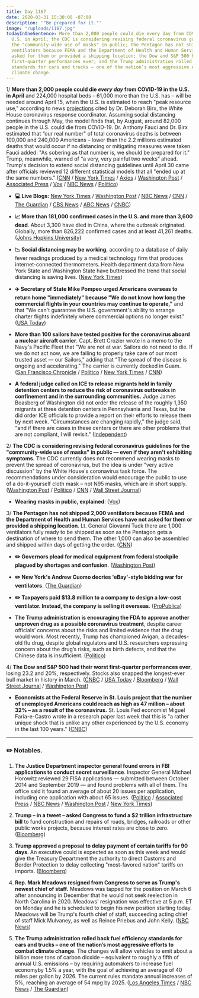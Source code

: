 ```yaml
---
title: Day 1167
date: 2020-03-31 15:30:00 -07:00
description: '"Be prepared for it."'
image: "/uploads/1167.jpg"
todayInOneSentence: More than 2,000 people could die every day from COVID-19 in the
  U.S. in April; the CDC is considering revising federal coronavirus guidelines for
  the "community-wide use of masks" in public; the Pentagon has not shipped 2,000
  ventilators because FEMA and the Department of Health and Human Services have not
  asked for them or provided a shipping location; the Dow and S&P 500 had their worst
  first-quarter performances ever; and the Trump administration rolled back fuel efficiency
  standards for cars and trucks – one of the nation’s most aggressive efforts to combat
  climate change.
---
```


1/ **More than 2,000 people could die *every day* from COVID-19 in the U.S. in April** and 224,000 hospital beds – 61,000 more than the U.S. has – will be needed around April 15, when the U.S. is estimated to reach "peak resource use," according to news [projections](https://covid19.healthdata.org/projections) cited by Dr. Deborah Birx, the White House coronavirus response coordinator. Assuming social distancing continues through May, the model finds that, by August, around 82,000 people in the U.S. could die from COVID-19. Dr. Anthony Fauci and Dr. Birx estimated that “our real number" of total coronavirus deaths is between 100,000 and 240,000 Americans – lower than the 2.2 millions estimated deaths that would occur if no distancing or mitigating measures were taken. Fauci added: "As sobering as that number is, we should be prepared for it." Trump, meanwhile, warned of “a very, very painful two weeks” ahead. Trump's decision to extend social distancing guidelines until April 30 came after officials reviewed 12 different statistical models that all "ended up at the same numbers." ([CNN](https://www.cnn.com/2020/03/30/health/coronavirus-us-ihme-model-us/) / [New York Times](https://www.nytimes.com/2020/03/31/us/politics/coronavirus-death-toll-united-states.html) / [Axios](https://www.axios.com/trump-coronavirus-models-two-weeks-0dad0224-ef4e-457b-9e83-143d38d0799c.html) / [Washington Post](https://www.washingtonpost.com/world/2020/03/31/coronavirus-latest-news/) / [Associated Press](https://apnews.com/6ed70e9db88b80439a087fdad8238009) / [Vox](https://www.vox.com/science-and-health/2020/3/31/21202188/us-deaths-coronavirus-trump-white-house-presser-modeling-100000) / [NBC News](https://www.nbcnews.com/news/us-news/dr-deborah-birx-predicts-200-000-deaths-if-we-do-n1171876) / [Politico](https://www.politico.com/news/2020/03/31/trump-briefing-coronavirus-158079))

* **💻 Live Blogs:** [New York Times](https://www.nytimes.com/2020/03/31/world/coronavirus-live-news-updates.html?action=click&module=Spotlight&pgtype=Homepage) / [Washington Post](https://www.washingtonpost.com/world/2020/03/31/coronavirus-latest-news/) / [NBC News](https://www.nbcnews.com/health/health-news/live-blog/live-coronavirus-updates-u-s-death-toll-passes-3-000-n1172706) / [CNN](https://www.cnn.com/world/live-news/coronavirus-pandemic-03-31-20/index.html) / [The Guardian](https://www.theguardian.com/us-news/live/2020/mar/31/coronavirus-us-live-new-york-governor-peak-cases-trump-america-outbreak-pandemic) / [CBS News](https://www.cbsnews.com/live-updates/coronavirus-disease-covid-19-latest-news-2020-03-31/) / [ABC News](https://abcnews.go.com/Health/coronavirus-live-updates-us-open-tennis-complex-transform/story?id=69889301) / [CNBC](https://www.cnbc.com/2020/03/31/coronavirus-latest-updates.html))

* **📈 More than 181,000 confirmed cases in the U.S. and more than 3,600 dead**. About 3,300 have died in China, where the outbreak originated. Globally, more than 826,222 confirmed cases and at least 41,261 deaths. ([Johns Hopkins University](https://coronavirus.jhu.edu/map.html))

* **📉 Social distancing may be working**, according to a database of daily fever readings produced by a medical technology firm that produces internet-connected thermometers. Health department data from New York State and Washington State have buttressed the trend that social distancing is saving lives. ([New York Times](https://www.nytimes.com/2020/03/30/health/coronavirus-restrictions-fevers.html))

* **✈️ Secretary of State Mike Pompeo urged Americans overseas to return home "immediately" because "We do not know how long the commercial flights in your countries may continue to operate,"** and that "We can't guarantee the U.S. government's ability to arrange charter flights indefinitely where commercial options no longer exist." ([USA Today](https://www.usatoday.com/story/travel/news/2020/03/31/coronavirus-crisis-mike-pompeo-says-americans-should-come-home-now/5096191002/))

* **More than 100 sailors have tested positive for the coronavirus aboard a nuclear aircraft carrier**. Capt. Brett Crozier wrote in a memo to the Navy's Pacific Fleet that "We are not at war. Sailors do not need to die. If we do not act now, we are failing to properly take care of our most trusted asset — our Sailors," adding that "The spread of the disease is ongoing and accelerating." The carrier is currently docked in Guam. ([San Francisco Chronicle](https://www.sfchronicle.com/bayarea/article/Exclusive-Captain-of-aircraft-carrier-with-15167883.php) / [Politico](https://www.politico.com/news/2020/03/31/navy-aid-sailors-positive-coronavirus-157678) / [New York Times](https://www.nytimes.com/2020/03/31/us/politics/coronavirus-aircraft-carrier-theodore-roosevelt.html) / [CNN](https://www.cnn.com/2020/03/31/politics/aircraft-carrier-coronavirus-outbreak/))

* **A federal judge called on ICE to release migrants held in family detention centers to reduce the risk of coronavirus outbreaks in confinement and in the surrounding communities.** Judge James Boasberg of Washington did not order the release of the roughly 1,350 migrants at three detention centers in Pennsylvania and Texas, but he did order ICE officials to provide a report on their efforts to release them by next week. "Circumstances are changing rapidly," the judge said, "and if there are cases in these centers or there are other problems that are not compliant, I will revisit." ([Independent](https://www.independent.co.uk/news/world/americas/coronavirus-migrant-families-detention-release-order-ice-a9437741.html))

2/ **The CDC is considering revising federal coronavirus guidelines for the "community-wide use of masks" in public — even if they aren't exhibiting symptoms.** The CDC currently does not recommend wearing masks to prevent the spread of coronavirus, but the idea is under "very active discussion" by the White House's coronavirus task force. The recommendations under consideration would encourage the public to use of a do-it-yourself cloth mask – not N95 masks, which are in short supply. ([Washington Post](https://www.washingtonpost.com/health/cdc-considering-recommending-general-public-wear-face-coverings-in-public/2020/03/30/6a3e495c-7280-11ea-87da-77a8136c1a6d_story.html) / [Politico](https://www.politico.com/news/2020/03/31/fauci-mask-recommendation-coronavirus-157476) / [CNN](https://www.cnn.com/2020/03/31/politics/public-wearing-masks-coronavirus-anthony-fauci-cnntv/index.html) / [Wall Street Journal](https://www.wsj.com/articles/u-s-reviews-guidance-on-masks-to-fight-coronavirus-as-europe-embraces-their-use-11585676543?mod=hp_lead_pos2))

* **Wearing masks in public, explained**: ([Vox](https://www.vox.com/2020/3/31/21198132/coronavirus-covid-face-masks-n95-respirator-ppe-shortage))

3/ **The Pentagon has not shipped 2,000 ventilators because FEMA and the Department of Health and Human Services have not asked for them or provided a shipping location**. Lt. General Giovanni Tuck there are 1,000 ventilators fully ready to be shipped as soon as the Pentagon gets a destination of where to send them. The other 1,000 can also be assembled and shipped within days of getting the order. ([CNN](https://www.cnn.com/2020/03/31/politics/pentagon-ventilators/index.html))

* **✏️ Governors plead for medical equipment from federal stockpile plagued by shortages and confusion**. ([Washington Post](https://www.washingtonpost.com/politics/governors-plead-for-medical-equipment-from-federal-stockpile-plagued-by-shortages-and-confusion/2020/03/31/18aadda0-728d-11ea-87da-77a8136c1a6d_story.html))

* **✏️ New York's Andrew Cuomo decries 'eBay'-style bidding war for ventilators**. ([The Guardian](https://www.theguardian.com/us-news/2020/mar/31/new-york-andrew-cuomo-coronavirus-ventilators))

* **✏️ Taxpayers paid $13.8 million to a company to design a low-cost ventilator. Instead, the company is selling it overseas**. ([ProPublica](https://www.propublica.org/article/taxpayers-paid-millions-to-design-a-low-cost-ventilator-for-a-pandemic-instead-the-company-is-selling-versions-of-it-overseas-))

* **The Trump administration is encouraging the FDA to approve another unproven drug as a possible coronavirus treatment**, despite career officials’ concerns about the risks and limited evidence that the drug would work. Most recently, Trump has championed Avigan, a decades-old flu drug, despite global regulators and U.S. researchers expressing concern about the drug’s risks, such as birth defects, and that the Chinese data is insufficient. ([Politico](https://www.politico.com/news/2020/03/31/white-house-pressures-fda-japanese-drug-157587))

4/ **The Dow and S&P 500 had their worst first-quarter performances ever**, losing 23.2 and 20%, respectively. Stocks also snapped the longest-ever bull market in history in March. ([CNBC](https://www.cnbc.com/2020/03/30/stock-futures-are-flat-following-rebound-from-coronavirus-sell-off.html) / [USA Today](https://www.usatoday.com/story/money/2020/03/31/dow-markets-worst-quarter-since-2008-coronavirus-trump/5093369002/) / [Bloomberg](https://www.bloomberg.com/news/articles/2020-03-30/asian-stocks-set-to-track-u-s-higher-dollar-gains-market-wrap?srnd=premium&sref=MIBMEEoj) / [Wall Street Journal](https://www.wsj.com/articles/global-stock-markets-dow-update-11585617395?mod=hp_lead_pos3) / [Washington Post](https://www.washingtonpost.com/business/2020/03/31/stocks-markets-today-coronavirus/))

* **Economists at the Federal Reserve in St. Louis project that the number of unemployed Americans could reach as high as 47 million – about 32% – as a result of the coronavirus.** St. Louis Fed economist Miguel Faria-e-Castro wrote in a research paper last week that this is "a rather unique shock that is unlike any other experienced by the U.S. economy in the last 100 years." ([CNBC](https://www.cnbc.com/2020/03/30/coronavirus-job-losses-could-total-47-million-unemployment-rate-of-32percent-fed-says.html))

---

### ✏️ Notables.

1. **The Justice Department inspector general found errors in FBI applications to conduct secret surveillance**. Inspector General Michael Horowitz reviewed 29 FISA applications — submitted between October 2014 and September 2019 — and found problems with all of them. The office said it found an average of about 20 issues per application, including one application with about 65 issues. ([Politico](https://www.politico.com/news/2020/03/31/justice-department-audit-finds-widespread-flaws-in-fbi-surveillance-157166) / [Associated Press](https://apnews.com/7dad2d06850ce331b8953281371e8b61) / [NBC News](https://www.nbcnews.com/politics/justice-department/fbi-was-not-careful-enough-seeking-secret-surveillance-review-finds-n1173221) / [Washington Post](https://www.washingtonpost.com/national-security/fbi-surveillance-trump-russia-inspector-general/2020/03/31/22274dd0-735c-11ea-a9bd-9f8b593300d0_story.html) / [New York Times](https://www.nytimes.com/2020/03/31/us/politics/fbi-fisa-wiretap-trump.html))

2. **Trump – in a tweet – asked Congress to fund a $2 trillion infrastructure bill** to fund construction and repairs of roads, bridges, railroads or other public works projects, because interest rates are close to zero. ([Bloomberg](https://www.bloomberg.com/news/articles/2020-03-31/trump-calls-for-2-trillion-infrastructure-bill-to-create-jobs?srnd=premium&sref=MIBMEEoj))

3. **Trump approved a proposal to delay payment of certain tariffs for 90 days**. An executive could is expected as soon as this week and would give the Treasury Department the authority to direct Customs and Border Protection to delay collecting "most-favored nation" tariffs on imports. ([Bloomberg](https://www.bloomberg.com/news/articles/2020-03-31/trump-set-to-announce-90-day-deferral-for-some-tariff-payments?srnd=premium&sref=MIBMEEoj))

4. **Rep. Mark Meadows resigned from Congress to serve as Trump's newest chief of staff.** Meadows was tapped for the position on March 6 after announcing in December that he would not seek reelection in North Carolina in 2020. Meadows' resignation was effective at 5 p.m. ET on Monday and he is scheduled to begin his new position starting today. Meadows will be Trump's fourth chief of staff, succeeding acting chief of staff Mick Mulvaney, as well as Reince Priebus and John Kelly. ([NBC News](https://www.nbcnews.com/politics/politics-news/rep-mark-meadows-resigns-congress-take-chief-staff-role-n1172621))

5. **The Trump administration rolled back fuel efficiency standards for cars and trucks – one of the nation’s most aggressive efforts to combat climate change**. The changes will allow vehicles to emit about a billion more tons of carbon dioxide – equivalent to roughly a fifth of annual U.S. emissions – by requiring automakers to increase fuel economyby 1.5% a year, with the goal of achieving an average of 40 miles per gallon by 2026. The current rules mandate annual increases of 5%, reaching an average of 54 mpg by 2025. ([Los Angeles Times](https://www.latimes.com/politics/story/2020-03-31/trump-rolls-back-fuel-economy-standards) / [NBC News](https://www.nbcnews.com/politics/donald-trump/trump-rollback-mileage-standards-guts-climate-change-push-n1173026) / [The Guardian](https://www.theguardian.com/environment/2020/mar/31/trump-epa-obama-clean-car-rules-climate-change))